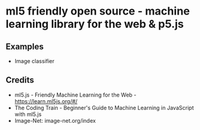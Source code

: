 # ml5 friendly open source - machine learning library for the web  & p5.js

## Examples
- Image classifier

## Credits
- ml5.js - Friendly Machine Learning for the Web - https://learn.ml5js.org/#/
- The Coding Train - Beginner's Guide to Machine Learning in JavaScript with ml5.js
- Image-Net: image-net.org/index